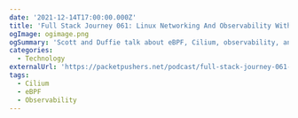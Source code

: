 ```yaml
---
date: '2021-12-14T17:00:00.000Z'
title: 'Full Stack Journey 061: Linux Networking And Observability With eBPF And Cilium'
ogImage: ogimage.png
ogSummary: 'Scott and Duffie talk about eBPF, Cilium, observability, and security'
categories:
  - Technology
externalUrl: 'https://packetpushers.net/podcast/full-stack-journey-061-linux-networking-and-observability-with-ebpf-and-cilium/'
tags:
  - Cilium
  - eBPF
  - Observability
---
```

